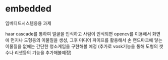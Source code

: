 # embedded
임베디드시스템응용 과제


haar cascade를 통하여 얼굴을 인식하고 사람이 인식되면 opencv를 이용해서 화면에 먼지나 도형등의 이물질을 생성, 그후 미디어 파이프를 활용해서 손 랜드마크에 닿는 이물질을 없애는 간단한 청소게임을 구현해볼 예정 
(추가로 vosk기능을 통해 도형의 갯수나 리셋등의 기능을 추가해볼예정)
